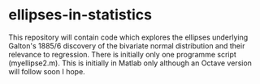 # ellipses-in-statistics
This repository will contain code which explores the ellipses underlying Galton's 1885/6 discovery of the 
bivariate normal distribution and their relevance to regression.
There is initially only one programme script (myellipse2.m).
This is initially in Matlab only although an Octave version will follow soon I hope.

